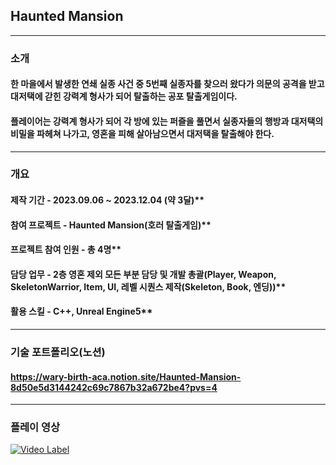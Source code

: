 ## Haunted Mansion
---
### 소개

#### 한 마을에서 발생한 연쇄 실종 사건 중 5번째 실종자를 찾으러 왔다가 의문의 공격을 받고 대저택에 갇힌 강력계 형사가 되어 탈출하는 공포 탈출게임이다.
#### 플레이어는 강력계 형사가 되어 각 방에 있는 퍼즐을 풀면서 실종자들의 행방과 대저택의 비밀을 파헤쳐 나가고, 영혼을 피해 살아남으면서 대저택을 탈출해야 한다.
---
### 개요

#### 제작 기간 - 2023.09.06 ~ 2023.12.04 (약 3달)**

#### 참여 프로젝트 - Haunted Mansion(호러 탈출게임)**

#### 프로젝트 참여 인원 - 총 4명**

#### 담당 업무 - 2층 영혼 제외 모든 부분 담당 및 개발 총괄(Player, Weapon, SkeletonWarrior, Item, UI, 레벨 시퀀스 제작(Skeleton, Book, 엔딩))**

#### 활용 스킬 - C++, Unreal Engine5**
---
### 기술 포트폴리오(노션)
#### https://wary-birth-aca.notion.site/Haunted-Mansion-8d50e5d3144242c69c7867b32a672be4?pvs=4
---
### 플레이 영상
[![Video Label](http://img.youtube.com/vi/'UeuZ0qxecZ8'/0.jpg)](https://youtu.be/'UeuZ0qxecZ8&t=1s')
